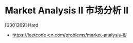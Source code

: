 # Market Analysis II 市场分析 II

[0001269] Hard

- https://leetcode-cn.com/problems/market-analysis-ii/
